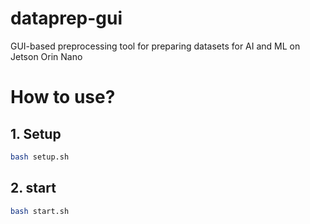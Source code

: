 # dataprep-gui
GUI-based preprocessing tool for preparing datasets for AI and ML on Jetson Orin Nano


# How to use?

## 1. Setup
```bash
bash setup.sh
```

## 2. start
```bash
bash start.sh
```
